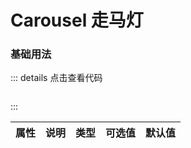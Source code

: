 # Carousel 走马灯

### 基础用法

<z-carousel></z-carousel>

<script>

    
</script>

::: details 点击查看代码
```

```
:::

|    属性      |       说明      |     类型       |  可选值               |     默认值     |
|:------------:|:--------------:|:--------------:|:------------------:|:----------------:|





